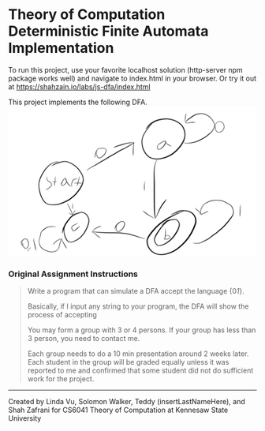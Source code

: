 # Theory of Computation Deterministic Finite Automata Implementation


To run this project, use your favorite localhost solution (http-server npm package works well) and navigate to index.html in your browser. Or try it out at https://shahzain.io/labs/js-dfa/index.html

This project implements the following DFA.
![zeroesThenOnes](https://raw.githubusercontent.com/ShahZafrani/js-dfa/master/images/zeroesThenOnesDFA.png?raw=true)

### Original Assignment Instructions

> Write a program that can simulate a DFA accept the language {0*1*}.
>
>Basically, if I input any string to your program, the DFA will show the process of accepting 
>
>You may form a group with 3 or 4 persons. If your group has less than 3 person, you need to contact me.
>
>Each group needs to do a 10 min presentation around 2 weeks later. Each student in the group will be graded equally unless it was reported to me and confirmed that some student did not do sufficient work for the project.

---
Created by Linda Vu, Solomon Walker, Teddy (insertLastNameHere), and Shah Zafrani for CS6041 Theory of Computation at Kennesaw State University
